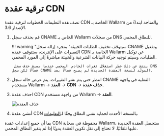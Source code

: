 # ترقية عقدة CDN

تصف هذه التعليمات الخطوات لترقية عقدة CDN الخاصة بـ Wallarm والمتاحة ابتداءً من الإصدار 3.6.

1. قم بحذف سجل CNAME الخاص بـ Wallarm من سجلات DNS للنطاق المحمي.

    !!! warning "سيتوقف تخفيف الطلبات الخبيثة"
        بمجرد إزالة سجل CNAME وتفعيل التغييرات على الإنترنت، ستتوقف عقدة CDN الخاصة بـ Wallarm عن توكيل الطلبات، وسيتم توجيه حركة البيانات الشرعية والخبيثة مباشرةً إلى المورد المحمي.
        
        ينتج عن ذلك خطر استغلال ثغرات الخادم المحمي عندما يصبح حذف سجل DNS فعالًا لكن سجل CNAME المولد لنسخة العقدة الجديدة لم يصبح فعالًا بعد.
1. انتظر حتى يتم نشر التغييرات. يتم عرض حالة سجل CNAME الفعلية في واجهة مستخدم Wallarm → **العقد** → **CDN** → **حذف عقدة**.
1. احذف عقدة CDN من واجهة مستخدم Wallarm → **العقد**.

    ![حذف العقدة](../images/user-guides/nodes/delete-cdn-node.png)
1. أنشئ عقدة CDN بالنسخة الأحدث لحماية نفس النطاق وفقًا لـ[التعليمات](../installation/cdn-node.md).

بما أن جميع إعدادات عقدة CDN محفوظة في سحابة Wallarm، ستحصل العقدة الجديدة عليها تلقائيًا. لا تحتاج إلى نقل تكوين العقدة يدويًا إذا لم يتغير النطاق المحمي.